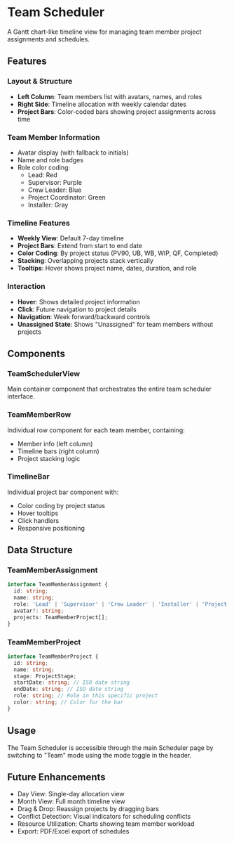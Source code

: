 # Team Scheduler

A Gantt chart-like timeline view for managing team member project assignments and schedules.

## Features

### Layout & Structure
- **Left Column**: Team members list with avatars, names, and roles
- **Right Side**: Timeline allocation with weekly calendar dates
- **Project Bars**: Color-coded bars showing project assignments across time

### Team Member Information
- Avatar display (with fallback to initials)
- Name and role badges
- Role color coding:
  - Lead: Red
  - Supervisor: Purple  
  - Crew Leader: Blue
  - Project Coordinator: Green
  - Installer: Gray

### Timeline Features
- **Weekly View**: Default 7-day timeline
- **Project Bars**: Extend from start to end date
- **Color Coding**: By project status (PV90, UB, WB, WIP, QF, Completed)
- **Stacking**: Overlapping projects stack vertically
- **Tooltips**: Hover shows project name, dates, duration, and role

### Interaction
- **Hover**: Shows detailed project information
- **Click**: Future navigation to project details
- **Navigation**: Week forward/backward controls
- **Unassigned State**: Shows "Unassigned" for team members without projects

## Components

### TeamSchedulerView
Main container component that orchestrates the entire team scheduler interface.

### TeamMemberRow
Individual row component for each team member, containing:
- Member info (left column)
- Timeline bars (right column)
- Project stacking logic

### TimelineBar
Individual project bar component with:
- Color coding by project status
- Hover tooltips
- Click handlers
- Responsive positioning

## Data Structure

### TeamMemberAssignment
```typescript
interface TeamMemberAssignment {
  id: string;
  name: string;
  role: 'Lead' | 'Supervisor' | 'Crew Leader' | 'Installer' | 'Project Coordinator';
  avatar?: string;
  projects: TeamMemberProject[];
}
```

### TeamMemberProject
```typescript
interface TeamMemberProject {
  id: string;
  name: string;
  stage: ProjectStage;
  startDate: string; // ISO date string
  endDate: string; // ISO date string
  role: string; // Role in this specific project
  color: string; // Color for the bar
}
```

## Usage

The Team Scheduler is accessible through the main Scheduler page by switching to "Team" mode using the mode toggle in the header.

## Future Enhancements

- Day View: Single-day allocation view
- Month View: Full month timeline view
- Drag & Drop: Reassign projects by dragging bars
- Conflict Detection: Visual indicators for scheduling conflicts
- Resource Utilization: Charts showing team member workload
- Export: PDF/Excel export of schedules